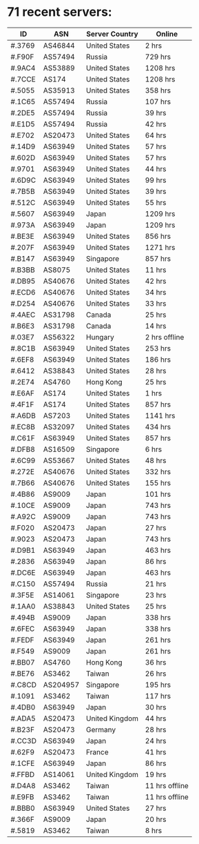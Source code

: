# 71 recent servers:

| ID | ASN | Server Country | Online |
| ------ | ------ | ------ | ------ |
| #.3769 | AS46844 | United States | 2 hrs |
| #.F90F | AS57494 | Russia | 729 hrs |
| #.9AC4 | AS53889 | United States | 1208 hrs |
| #.7CCE | AS174 | United States | 1208 hrs |
| #.5055 | AS35913 | United States | 358 hrs |
| #.1C65 | AS57494 | Russia | 107 hrs |
| #.2DE5 | AS57494 | Russia | 39 hrs |
| #.E1D5 | AS57494 | Russia | 42 hrs |
| #.E702 | AS20473 | United States | 64 hrs |
| #.14D9 | AS63949 | United States | 57 hrs |
| #.602D | AS63949 | United States | 57 hrs |
| #.9701 | AS63949 | United States | 44 hrs |
| #.6D9C | AS63949 | United States | 99 hrs |
| #.7B5B | AS63949 | United States | 39 hrs |
| #.512C | AS63949 | United States | 55 hrs |
| #.5607 | AS63949 | Japan | 1209 hrs |
| #.973A | AS63949 | Japan | 1209 hrs |
| #.BE3E | AS63949 | United States | 856 hrs |
| #.207F | AS63949 | United States | 1271 hrs |
| #.B147 | AS63949 | Singapore | 857 hrs |
| #.B3BB | AS8075 | United States | 11 hrs |
| #.DB95 | AS40676 | United States | 42 hrs |
| #.ECD6 | AS40676 | United States | 34 hrs |
| #.D254 | AS40676 | United States | 33 hrs |
| #.4AEC | AS31798 | Canada | 25 hrs |
| #.B6E3 | AS31798 | Canada | 14 hrs |
| #.03E7 | AS56322 | Hungary | 2 hrs offline |
| #.8C1B | AS63949 | United States | 253 hrs |
| #.6EF8 | AS63949 | United States | 186 hrs |
| #.6412 | AS38843 | United States | 28 hrs |
| #.2E74 | AS4760 | Hong Kong | 25 hrs |
| #.E6AF | AS174 | United States | 1 hrs |
| #.4F1F | AS174 | United States | 857 hrs |
| #.A6DB | AS7203 | United States | 1141 hrs |
| #.EC8B | AS32097 | United States | 434 hrs |
| #.C61F | AS63949 | United States | 857 hrs |
| #.DFB8 | AS16509 | Singapore | 6 hrs |
| #.6C99 | AS53667 | United States | 48 hrs |
| #.272E | AS40676 | United States | 332 hrs |
| #.7B66 | AS40676 | United States | 155 hrs |
| #.4B86 | AS9009 | Japan | 101 hrs |
| #.10CE | AS9009 | Japan | 743 hrs |
| #.A92C | AS9009 | Japan | 743 hrs |
| #.F020 | AS20473 | Japan | 27 hrs |
| #.9023 | AS20473 | Japan | 743 hrs |
| #.D9B1 | AS63949 | Japan | 463 hrs |
| #.2836 | AS63949 | Japan | 86 hrs |
| #.DC6E | AS63949 | Japan | 463 hrs |
| #.C150 | AS57494 | Russia | 21 hrs |
| #.3F5E | AS14061 | Singapore | 23 hrs |
| #.1AA0 | AS38843 | United States | 25 hrs |
| #.494B | AS9009 | Japan | 338 hrs |
| #.6FEC | AS63949 | Japan | 338 hrs |
| #.FEDF | AS63949 | Japan | 261 hrs |
| #.F549 | AS9009 | Japan | 261 hrs |
| #.BB07 | AS4760 | Hong Kong | 36 hrs |
| #.BE76 | AS3462 | Taiwan | 26 hrs |
| #.C8CD | AS204957 | Singapore | 195 hrs |
| #.1091 | AS3462 | Taiwan | 117 hrs |
| #.4DB0 | AS63949 | Japan | 30 hrs |
| #.ADA5 | AS20473 | United Kingdom | 44 hrs |
| #.B23F | AS20473 | Germany | 28 hrs |
| #.CC3D | AS63949 | Japan | 24 hrs |
| #.62F9 | AS20473 | France | 41 hrs |
| #.1CFE | AS63949 | Japan | 86 hrs |
| #.FFBD | AS14061 | United Kingdom | 19 hrs |
| #.D4A8 | AS3462 | Taiwan | 11 hrs offline |
| #.E9FB | AS3462 | Taiwan | 11 hrs offline |
| #.BBB0 | AS63949 | United States | 27 hrs |
| #.366F | AS9009 | Japan | 20 hrs |
| #.5819 | AS3462 | Taiwan | 8 hrs |

